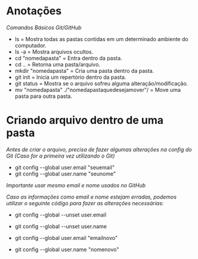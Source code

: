 # Anotações

*Comandos Básicos Git/GitHub*

* ls = Mostra todas as pastas contidas em um determinado ambiente do computador.
* ls -a = Mostra arquivos ocultos.
* cd "nomedapasta" = Entra dentro da pasta.
* cd .. = Retorna uma pasta/arquivo.
* mkdir "nomedapasta" = Cria uma pasta dentro da pasta.
* git init = Inicia um repertório dentro da pasta.
* git status = Mostra se o arquivo sofreu alguma alteração/modificação.
* mv "nomedapasta" ./"nomedapastaquedesejamover"/ = Move uma pasta para outra pasta.

# Criando arquivo dentro de uma pasta

*Antes de criar o arquivo, precisa de fazer algumas alterações na config do Git (Caso for a primeira vez utilizando o Git)*

* git config --global user.email "seuemail"
* git config --global user.name "seunome"

*Importante usar mesmo email e nome usados no GitHub*
 
 *Caso as informações como email e nome estejam erradas, podemos utilizar o seguinte código para fazer as alterações necessárias:*
 
 * git config --global --unset user.email
 * git config --global --unset user.name

* git config --global user.email "emailnovo"
* git config --global user.name "nomenovo"
